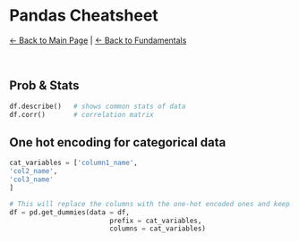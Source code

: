 # Pandas Cheatsheet
[← Back to Main Page](../../../README.md) | [← Back to Fundamentals](../../README.md)

<br>

## Prob & Stats

```python
df.describe()   # shows common stats of data
df.corr()       # correlation matrix 

```


## One hot encoding for categorical data
```python 
cat_variables = ['column1_name', 
'col2_name',
'col3_name'
]

# This will replace the columns with the one-hot encoded ones and keep the columns outside 'columns' argument as it is.
df = pd.get_dummies(data = df,
                         prefix = cat_variables,
                         columns = cat_variables)
```
